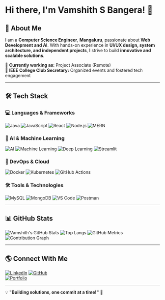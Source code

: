 # Hi there, I'm Vamshith S Bangera! 👋

## 🚀 About Me

I am a **Computer Science Engineer**, **Mangaluru**, passionate about **Web Development and AI**. With hands-on experience in **UI/UX design, system architecture, and independent projects**, I strive to build **innovative and scalable solutions**.

🔹 **Currently working as:** Project Associate (Remote)  
🔹 **IEEE College Club Secretary:** Organized events and fostered tech engagement  

---

## 🛠️ Tech Stack

### 💻 Languages & Frameworks
![Java](https://img.shields.io/badge/Java-ED8B00?style=for-the-badge&logo=openjdk&logoColor=white)
![JavaScript](https://img.shields.io/badge/JavaScript-F7DF1E?style=for-the-badge&logo=javascript&logoColor=black)
![React](https://img.shields.io/badge/React-61DAFB?style=for-the-badge&logo=react&logoColor=black)
![Node.js](https://img.shields.io/badge/Node.js-339933?style=for-the-badge&logo=node-dot-js&logoColor=white)
![MERN](https://img.shields.io/badge/MERN-000000?style=for-the-badge&logo=mongodb&logoColor=white)

### 🤖 AI & Machine Learning
![AI](https://img.shields.io/badge/Artificial%20Intelligence-FF6F00?style=for-the-badge&logo=ai&logoColor=white)
![Machine Learning](https://img.shields.io/badge/Machine%20Learning-FF4081?style=for-the-badge&logo=scikitlearn&logoColor=white)
![Deep Learning](https://img.shields.io/badge/Deep%20Learning-8E44AD?style=for-the-badge&logo=pytorch&logoColor=white)
![Streamlit](https://img.shields.io/badge/Streamlit-FF4B4B?style=for-the-badge&logo=streamlit&logoColor=white)

### 📡 DevOps & Cloud
![Docker](https://img.shields.io/badge/Docker-2496ED?style=for-the-badge&logo=docker&logoColor=white)
![Kubernetes](https://img.shields.io/badge/Kubernetes-326CE5?style=for-the-badge&logo=kubernetes&logoColor=white)
![GitHub Actions](https://img.shields.io/badge/GitHub%20Actions-2088FF?style=for-the-badge&logo=github-actions&logoColor=white)

### 🛠️ Tools & Technologies
![MySQL](https://img.shields.io/badge/MySQL-4479A1?style=for-the-badge&logo=mysql&logoColor=white)
![MongoDB](https://img.shields.io/badge/MongoDB-47A248?style=for-the-badge&logo=mongodb&logoColor=white)
![VS Code](https://img.shields.io/badge/VS%20Code-007ACC?style=for-the-badge&logo=visual-studio-code&logoColor=white)
![Postman](https://img.shields.io/badge/Postman-FF6C37?style=for-the-badge&logo=postman&logoColor=white)

---

## 📊 GitHub Stats

![Vamshith's GitHub Stats](https://github-readme-stats.vercel.app/api?username=vam-luffy&show_icons=true&theme=radical)
![Top Langs](https://github-readme-stats.vercel.app/api/top-langs/?username=vam-luffy&layout=compact&theme=radical)
![GitHub Metrics](https://github-profile-summary-cards.vercel.app/api/cards/profile-details?username=vam-luffy&theme=radical)
![Contribution Graph](https://github-readme-activity-graph.vercel.app/graph?username=vam-luffy&theme=react-dark)

---

## 🌎 Connect With Me
[![LinkedIn](https://img.shields.io/badge/LinkedIn-0077B5?style=for-the-badge&logo=linkedin&logoColor=white)](https://www.linkedin.com/in/vamshith-s-bangera-22b4522a3)
[![GitHub](https://img.shields.io/badge/GitHub-181717?style=for-the-badge&logo=github&logoColor=white)](https://github.com/vam-luffy)  
[![Portfolio](https://img.shields.io/badge/Portfolio-000000?style=for-the-badge&logo=firefox&logoColor=white)](portfolio-vams-vs5n.vercel.app)

---

💡 **"Building solutions, one commit at a time!"** 🚀
